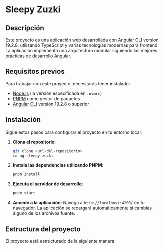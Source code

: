 # Sleepy Zuzki

## Descripción

Este proyecto es una aplicación web desarrollada con [Angular CLI](https://github.com/angular/angular-cli) version 19.2.8, utilizando TypeScript y varias tecnologías modernas para frontend. La aplicación implementa una arquitectura modular siguiendo las mejores prácticas de desarrollo Angular.

## Requisitos previos

Para trabajar con este proyecto, necesitarás tener instalado:

- [Node.js](https://nodejs.org/) (la versión especificada en `.nvmrc`)
- [PNPM](https://pnpm.io/) como gestor de paquetes
- [Angular CLI](https://angular.io/cli) versión 19.2.8 o superior

## Instalación

Sigue estos pasos para configurar el proyecto en tu entorno local:

1. **Clona el repositorio**:
   ```bash
   git clone <url-del-repositorio>
   cd ng-sleepy-zuzki
   ```

2. **Instala las dependencias utilizando PNPM**:
   ```bash
   pnpm install
   ```

3. **Ejecuta el servidor de desarrollo**:
   ```bash
   pnpm start
   ```

4. **Accede a la aplicación**:
   Navega a `http://localhost:4200/` en tu navegador. La aplicación se recargará automáticamente si cambias alguno de los archivos fuente.

## Estructura del proyecto

El proyecto está estructurado de la siguiente manera:
